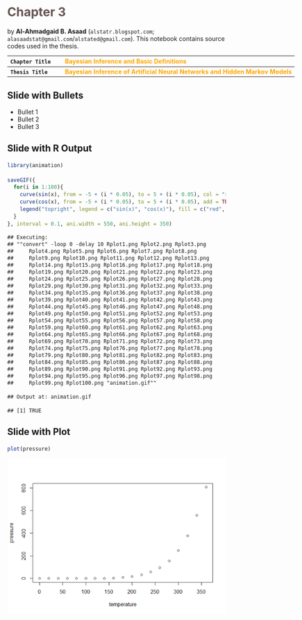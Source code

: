 <font color = "#645452">Chapter 3</font>
================

by **Al-Ahmadgaid B. Asaad** (`alstatr.blogspot.com`; `alasaadstat@gmail.com`/`alstated@gmail.com`). This notebook contains source codes used in the thesis.

<table style="width:136%;">
<colgroup>
<col width="19%" />
<col width="116%" />
</colgroup>
<thead>
<tr class="header">
<th align="left"><code>Chapter Title</code></th>
<th align="left"><font color = "#FFA700">Bayesian Inference and Basic Definitions </font></th>
</tr>
</thead>
<tbody>
<tr class="odd">
<td align="left"><code><strong>Thesis Title</strong></code></td>
<td align="left"><font color = "#FFA700"><strong>Bayesian Inference of Artificial Neural Networks and Hidden Markov Models</strong></font></td>
</tr>
</tbody>
</table>

Slide with Bullets
------------------

-   Bullet 1
-   Bullet 2
-   Bullet 3

Slide with R Output
-------------------

``` r
library(animation)

saveGIF({
  for(i in 1:100){
    curve(sin(x), from = -5 + (i * 0.05), to = 5 + (i * 0.05), col = "red", ylab = "")
    curve(cos(x), from = -5 + (i * 0.05), to = 5 + (i * 0.05), add = TRUE, col = "blue", ylab = "")
    legend("topright", legend = c("sin(x)", "cos(x)"), fill = c("red", "blue"), bty = "n")
  }
}, interval = 0.1, ani.width = 550, ani.height = 350)
```

    ## Executing: 
    ## ""convert" -loop 0 -delay 10 Rplot1.png Rplot2.png Rplot3.png
    ##     Rplot4.png Rplot5.png Rplot6.png Rplot7.png Rplot8.png
    ##     Rplot9.png Rplot10.png Rplot11.png Rplot12.png Rplot13.png
    ##     Rplot14.png Rplot15.png Rplot16.png Rplot17.png Rplot18.png
    ##     Rplot19.png Rplot20.png Rplot21.png Rplot22.png Rplot23.png
    ##     Rplot24.png Rplot25.png Rplot26.png Rplot27.png Rplot28.png
    ##     Rplot29.png Rplot30.png Rplot31.png Rplot32.png Rplot33.png
    ##     Rplot34.png Rplot35.png Rplot36.png Rplot37.png Rplot38.png
    ##     Rplot39.png Rplot40.png Rplot41.png Rplot42.png Rplot43.png
    ##     Rplot44.png Rplot45.png Rplot46.png Rplot47.png Rplot48.png
    ##     Rplot49.png Rplot50.png Rplot51.png Rplot52.png Rplot53.png
    ##     Rplot54.png Rplot55.png Rplot56.png Rplot57.png Rplot58.png
    ##     Rplot59.png Rplot60.png Rplot61.png Rplot62.png Rplot63.png
    ##     Rplot64.png Rplot65.png Rplot66.png Rplot67.png Rplot68.png
    ##     Rplot69.png Rplot70.png Rplot71.png Rplot72.png Rplot73.png
    ##     Rplot74.png Rplot75.png Rplot76.png Rplot77.png Rplot78.png
    ##     Rplot79.png Rplot80.png Rplot81.png Rplot82.png Rplot83.png
    ##     Rplot84.png Rplot85.png Rplot86.png Rplot87.png Rplot88.png
    ##     Rplot89.png Rplot90.png Rplot91.png Rplot92.png Rplot93.png
    ##     Rplot94.png Rplot95.png Rplot96.png Rplot97.png Rplot98.png
    ##     Rplot99.png Rplot100.png "animation.gif""

    ## Output at: animation.gif

    ## [1] TRUE

Slide with Plot
---------------

``` r
plot(pressure)
```

![](sample_files/figure-markdown_github/pressure-1.png)<!-- -->

